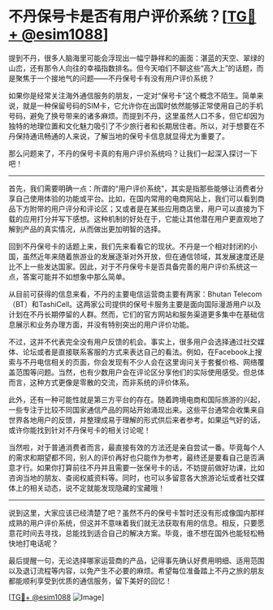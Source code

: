 # 不丹保号卡是否有用户评价系统？[[TG💪+ @esim1088](https://t.me/s/esim1088)]

提到不丹，很多人脑海里可能会浮现出一幅宁静祥和的画面：湛蓝的天空、翠绿的山峦，还有那令人向往的幸福指数排名。但今天咱们不聊这些“高大上”的话题，而是聚焦于一个接地气的问题——不丹保号卡有没有用户评价系统？

如果你是经常关注海外通信服务的朋友，一定对“保号卡”这个概念不陌生。简单来说，就是一种保留号码的SIM卡，它允许你在出国时依然能够正常使用自己的手机号码，避免了换号带来的诸多麻烦。而提到不丹，这里虽然人口不多，但它却因为独特的地理位置和文化魅力吸引了不少旅行者和长期居住者。所以，对于想要在不丹保持通讯畅通的人来说，了解当地的保号卡信息就显得尤为重要了。

那么问题来了，不丹的保号卡真的有用户评价系统吗？让我们一起深入探讨一下吧！

---

首先，我们需要明确一点：所谓的“用户评价系统”，其实是指那些能够让消费者分享自己使用体验的功能或平台。比如，在国内常用的电商网站上，我们可以看到商品下方附带的用户评分和评论区；又或者是在某些应用商店里，用户可以直接为下载的应用打分并写下感想。这种机制的好处在于，它能让其他潜在用户更直观地了解到产品的真实情况，从而做出更加明智的选择。

回到不丹保号卡的话题上来，我们先来看看它的现状。不丹是一个相对封闭的小国，虽然近年来随着旅游业的发展逐渐对外开放，但在通信领域，其发展速度还是比不上一些发达国家。因此，对于不丹保号卡是否具备完善的用户评价系统这一点，答案可能并不如想象中那么简单。

从目前可获得的信息来看，不丹的主要电信运营商主要有两家：Bhutan Telecom（BT）和TashiCell。这两家公司提供的保号卡服务主要是面向国际漫游用户以及计划在不丹长期停留的人群。然而，它们的官方网站和服务渠道更多集中在基础信息展示和业务办理方面，并没有特别突出的用户评价功能。

不过，这并不代表完全没有用户反馈的机会。事实上，很多用户会选择通过社交媒体、论坛或者是直接联系客服的方式来表达自己的看法。例如，在Facebook上搜索与不丹电信相关的页面，你会发现有不少人会在这里询问关于套餐价格、网络覆盖范围等问题。当然，也有少数用户会在评论区分享他们的实际使用感受。但总体而言，这种方式更像是零散的交流，而非系统的评价体系。

此外，还有一种可能性就是第三方平台的存在。随着跨境电商和国际旅游的兴起，一些专注于比较不同国家通信产品的网站开始涌现出来。这些平台通常会收集来自世界各地用户的反馈，并整理成易于理解的形式供后来者参考。如果运气好的话，或许你能找到针对不丹保号卡的相关讨论呢！

当然啦，对于普通消费者而言，最直接有效的方法还是亲自尝试一番。毕竟每个人的需求和期望都不同，别人的评价再好也只能作为参考，最终还是要看自己是否满意才行。如果你打算前往不丹并且需要一张保号卡的话，不妨提前做好功课，比如咨询当地的朋友、查阅权威资料等。同时，也可以多留意各大旅游论坛或者社交媒体上的相关动态，说不定就能发现隐藏的宝藏哦！

---

说到这里，大家应该已经清楚了吧？虽然不丹的保号卡暂时还没有形成像国内那样成熟的用户评价系统，但这并不意味着我们就无法获取有用的信息。相反，只要愿意花时间去寻找，总能找到适合自己的解决方案。毕竟，谁不想在国外也能轻松畅快地打电话呢？

最后提醒一句，无论选择哪家运营商的产品，记得事先确认好费用明细、适用范围以及退订流程等内容，以免产生不必要的麻烦。希望每位准备踏上不丹之旅的朋友都能顺利享受到优质的通信服务，留下美好的回忆！

[[TG💪+ @esim1088](https://t.me/s/esim1088) ![Image](https://i.postimg.cc/4NQfJmqS/Snipaste-2025-05-13-00-14-12.png)]